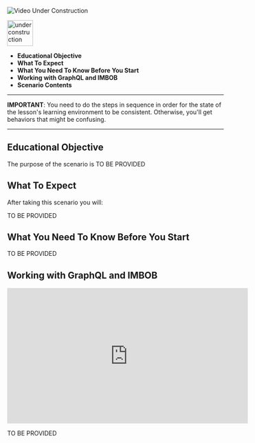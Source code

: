  ![Video Under Construction](https://raw.githubusercontent.com/reselbob/katacoda-scenarios/master/understanding-graphql-using-imbob/images/video-under-construction.jpg)
 
 <img src="http://www.gosc.org/_Media/under-construction-yellow-d_med.png" width="60" alt="under construction" />

 * **Educational Objective**
 * **What To Expect**
 * **What You Need To Know Before You Start**
 * **Working with GraphQL and IMBOB**
 * **Scenario Contents**
 
------

**IMPORTANT**: You need to do the steps in sequence in order for the state of the lesson's learning environment to be
consistent. Otherwise, you'll get behaviors that might be confusing.

------
 
 
<a name="eductional-objective"></a>
## Educational Objective
The purpose of the scenario is TO BE PROVIDED

<a name="what-to-expect"></a>
## What To Expect

After taking this scenario you will:

TO BE PROVIDED

<a name="what-you-need"></a>
## What You Need To Know Before You Start

TO BE PROVIDED

<a name="understanding"></a>
## Working with GraphQL and IMBOB

<iframe width="560" height="315" src="https://www.youtube.com/embed/hl1GV5GUOGs" frameborder="0" allow="accelerometer; autoplay; encrypted-media; gyroscope; picture-in-picture" allowfullscreen></iframe>

TO BE PROVIDED